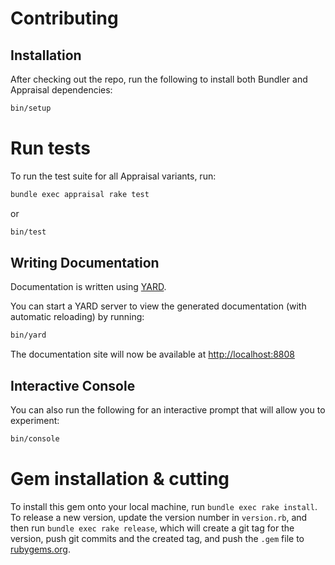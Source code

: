 # Contributing

## Installation

After checking out the repo, run the following to install both Bundler and Appraisal dependencies:

```sh
bin/setup
```

# Run tests

To run the test suite for all Appraisal variants, run:

```sh
bundle exec appraisal rake test
```

or

```sh
bin/test
```

## Writing Documentation

Documentation is written using [YARD](http://yardoc.org/).

You can start a YARD server to view the generated documentation (with automatic reloading) by running:

```sh
bin/yard
```

The documentation site will now be available at [http://localhost:8808](http://localhost:8808)

## Interactive Console

You can also run the following for an interactive prompt that will allow you to experiment:

```sh
bin/console
```

# Gem installation & cutting

To install this gem onto your local machine, run `bundle exec rake install`. To release a new version, update the version number in `version.rb`, and then run `bundle exec rake release`, which will create a git tag for the version, push git commits and the created tag, and push the `.gem` file to [rubygems.org](https://rubygems.org).
